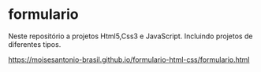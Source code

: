 # formulario
Neste repositório a projetos Html5,Css3 e JavaScript. Incluindo projetos de diferentes tipos.

https://moisesantonio-brasil.github.io/formulario-html-css/formulario.html
